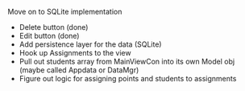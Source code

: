 

Move on to SQLite implementation

- Delete button (done)
- Edit button (done)
- Add persistence layer for the data (SQLite)
- Hook up Assignments to the view
- Pull out students array from MainViewCon into its own Model obj (maybe called Appdata or DataMgr)
- Figure out logic for assigning points and students to assignments


